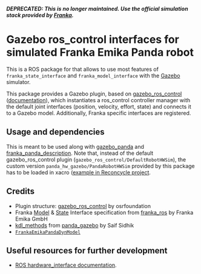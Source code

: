 ***DEPRECATED: This is no longer maintained. Use the official simulation stack provided by [Franka](https://frankaemika.github.io/docs/franka_ros.html#franka-gazebo).***


# Gazebo ros_control interfaces for simulated Franka Emika Panda robot

This is a ROS package for that allows to use most features of `franka_state_interface` and `franka_model_interface` with the [Gazebo](http://gazebosim.org/) simulator.

This package provides a Gazebo plugin, based on [gazebo_ros_control](https://github.com/ros-simulation/gazebo_ros_pkgs/tree/kinetic-devel/gazebo_ros_control) ([documentation](http://gazebosim.org/tutorials?tut=ros_control)), which instantiates a ros_control controller manager with the default joint interfaces (position, velocity, effort, state) and connects it to a Gazebo model. Additionally, Franka specific interfaces are registered. 

## Usage and dependencies

This is meant to be used along with [gazebo_panda](https://github.com/justagist/gazebo_panda/) and [franka_panda_description](https://github.com/justagist/franka_panda_description). 
Note that, instead of the default gazebo_ros_control plugin (`gazebo_ros_control/DefaultRobotHWSim`), the custom version `panda_hw_gazebo/PandaRobotHWSim` provided by this package has to be loaded in xacro ([example in Reconcycle project](https://github.com/ReconCycle/franka_panda_description/blob/d8cfb29d28b6e5e076a7bbe4a6cbcdde5f6c7acd/robots/panda.transmission.xacro#L24-L29).

## Credits

* Plugin structure: [gazebo_ros_control](https://github.com/ros-simulation/gazebo_ros_pkgs/tree/kinetic-devel/gazebo_ros_control) by osrfoundation
* Franka [Model](https://github.com/frankaemika/franka_ros/blob/kinetic-devel/franka_hw/include/franka_hw/franka_model_interface.h) & [State](https://github.com/frankaemika/franka_ros/blob/kinetic-devel/franka_hw/include/franka_hw/franka_state_interface.h) Interface specification from [franka_ros](https://github.com/frankaemika/franka_ros/) by Franka Emika GmbH
* [kdl_methods]((https://github.com/justagist/panda_simulator/blob/melodic-devel/panda_gazebo/src/kdl_methods.cpp)) from [panda_gazebo](https://github.com/justagist/panda_simulator/blob/kinetic-devel/panda_gazebo) by Saif Sidhik
* [`FrankaEmikaPandaDynModel`](https://github.com/marcocognetti/FrankaEmikaPandaDynModel)

## Useful resources for further development

* [ROS hardware_interface documentation](http://docs.ros.org/en/melodic/api/hardware_interface/html/c++/).
